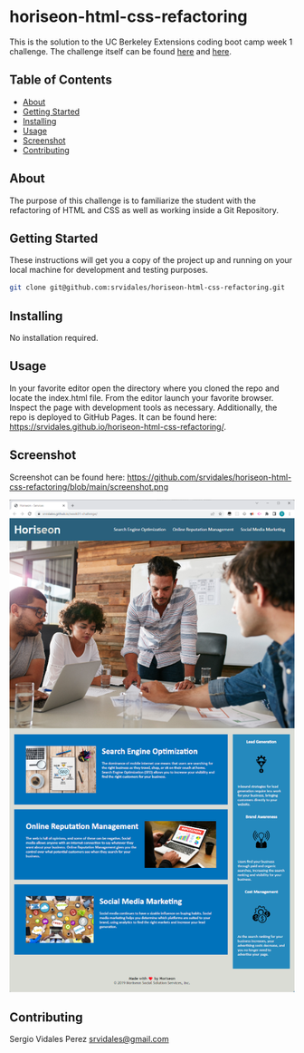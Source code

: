 # horiseon-html-css-refactoring
This is the solution to the UC Berkeley Extensions coding boot camp week 1 challenge.
The challenge itself can be found [here](https://courses.bootcampspot.com/courses/3826/assignments/57093?module_item_id=1004946) and [here](https://git.bootcampcontent.com/University-of-California---Berkeley/UCB-VIRT-FSF-PT-06-2023-U-LOLC/-/tree/main/01-HTML-Git-CSS/02-Challenge).

## Table of Contents

- [About](#about)
- [Getting Started](#getting-started)
- [Installing](#installing)
- [Usage](#usage)
- [Screenshot](#screenshot)
- [Contributing](#contributing)

## About
The purpose of this challenge is to familiarize the student with the refactoring of HTML and CSS as well as working inside a Git Repository.

## Getting Started
These instructions will get you a copy of the project up and running on your local machine for development and testing purposes.
```bash
git clone git@github.com:srvidales/horiseon-html-css-refactoring.git
```

## Installing
No installation required.

## Usage
In your favorite editor open the directory where you cloned the repo and locate the index.html file. From the editor launch your favorite browser.
Inspect the page with development tools as necessary.
Additionally, the repo is deployed to GitHub Pages.
It can be found here: https://srvidales.github.io/horiseon-html-css-refactoring/.

## Screenshot
Screenshot can be found here: https://github.com/srvidales/horiseon-html-css-refactoring/blob/main/screenshot.png

![screenshot](./screenshot.png)

## Contributing
Sergio Vidales Perez <srvidales@gmail.com>
